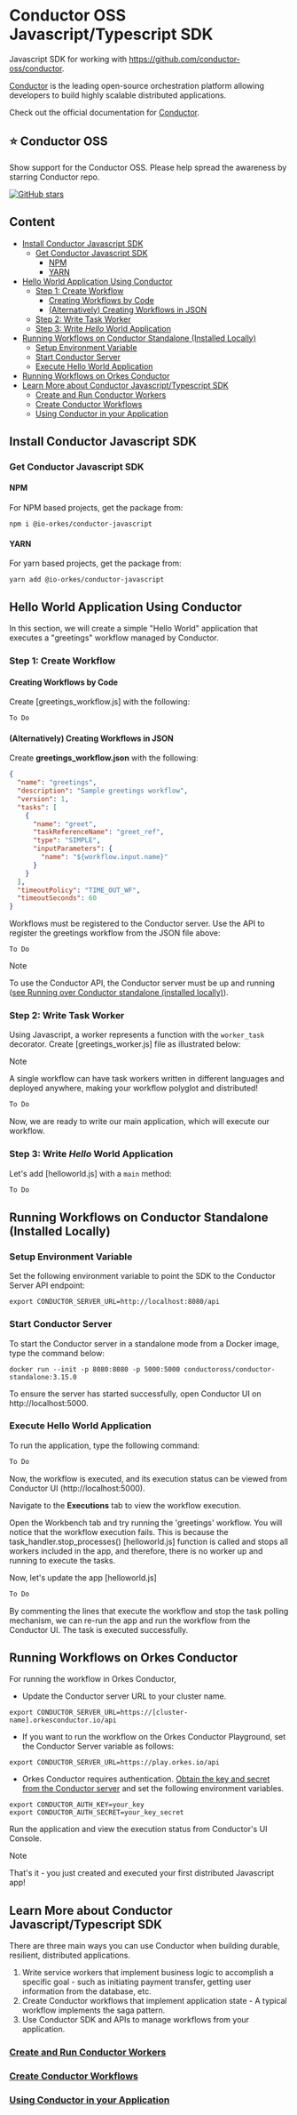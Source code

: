 # Conductor OSS Javascript/Typescript SDK

Javascript SDK for working with https://github.com/conductor-oss/conductor.

[Conductor](https://www.conductor-oss.org/) is the leading open-source orchestration platform allowing developers to build highly scalable distributed applications.

Check out the official documentation for [Conductor](https://orkes.io/content).

## ⭐ Conductor OSS

Show support for the Conductor OSS.  Please help spread the awareness by starring Conductor repo.

[![GitHub stars](https://img.shields.io/github/stars/conductor-oss/conductor.svg?style=social&label=Star&maxAge=)](https://GitHub.com/conductor-oss/conductor/)


## Content

<!-- START doctoc generated TOC please keep comment here to allow auto update -->
<!-- DON'T EDIT THIS SECTION, INSTEAD RE-RUN doctoc TO UPDATE -->

- [Install Conductor Javascript SDK](#install-conductor-javascript-sdk)
  - [Get Conductor Javascript SDK](#get-conductor-javascript-sdk)
    - [NPM](#npm)
    - [YARN](#yarn)
- [Hello World Application Using Conductor](#hello-world-application-using-conductor)
  - [Step 1: Create Workflow](#step-1-create-workflow)
    - [Creating Workflows by Code](#creating-workflows-by-code)
    - [(Alternatively) Creating Workflows in JSON](#alternatively-creating-workflows-in-json)
  - [Step 2: Write Task Worker](#step-2-write-task-worker)
  - [Step 3: Write *Hello* World Application](#step-3-write-hello-world-application)
- [Running Workflows on Conductor Standalone (Installed Locally)](#running-workflows-on-conductor-standalone-installed-locally)
  - [Setup Environment Variable](#setup-environment-variable)
  - [Start Conductor Server](#start-conductor-server)
  - [Execute Hello World Application](#execute-hello-world-application)
- [Running Workflows on Orkes Conductor](#running-workflows-on-orkes-conductor)
- [Learn More about Conductor Javascript/Typescript SDK](#learn-more-about-conductor-javascripttypescript-sdk)
  - [Create and Run Conductor Workers](#create-and-run-conductor-workers)
  - [Create Conductor Workflows](#create-conductor-workflows)
  - [Using Conductor in your Application](#using-conductor-in-your-application)

<!-- END doctoc generated TOC please keep comment here to allow auto update -->

   
## Install Conductor Javascript SDK

### Get Conductor Javascript SDK

#### NPM

For NPM based projects, get the package from:

```shell
npm i @io-orkes/conductor-javascript
```

#### YARN

For yarn based projects, get the package from:

```shell
yarn add @io-orkes/conductor-javascript
```

## Hello World Application Using Conductor

In this section, we will create a simple "Hello World" application that executes a "greetings" workflow managed by Conductor.

### Step 1: Create Workflow

#### Creating Workflows by Code

Create [greetings_workflow.js] with the following:

```javascript
To Do
```

#### (Alternatively) Creating Workflows in JSON

Create **greetings_workflow.json** with the following:

```json
{
  "name": "greetings",
  "description": "Sample greetings workflow",
  "version": 1,
  "tasks": [
    {
      "name": "greet",
      "taskReferenceName": "greet_ref",
      "type": "SIMPLE",
      "inputParameters": {
        "name": "${workflow.input.name}"
      }
    }
  ],
  "timeoutPolicy": "TIME_OUT_WF",
  "timeoutSeconds": 60
}
```

Workflows must be registered to the Conductor server. Use the API to register the greetings workflow from the JSON file above:

```shell
To Do
```

> [!note]
> To use the Conductor API, the Conductor server must be up and running ([see Running over Conductor standalone (installed locally)](#running-over-conductor-standalone-installed-locally)).

### Step 2: Write Task Worker

Using Javascript, a worker represents a function with the `worker_task` decorator. Create [greetings_worker.js] file as illustrated below:

>[!note]
> A single workflow can have task workers written in different languages and deployed anywhere, making your workflow polyglot and distributed!

```javascript
To Do
```

Now, we are ready to write our main application, which will execute our workflow.

### Step 3: Write *Hello* World Application

Let's add [helloworld.js] with a `main` method:

```javascript
To Do
```

## Running Workflows on Conductor Standalone (Installed Locally)

### Setup Environment Variable

Set the following environment variable to point the SDK to the Conductor Server API endpoint:

```shell
export CONDUCTOR_SERVER_URL=http://localhost:8080/api
```

### Start Conductor Server

To start the Conductor server in a standalone mode from a Docker image, type the command below:

```shell
docker run --init -p 8080:8080 -p 5000:5000 conductoross/conductor-standalone:3.15.0
```

To ensure the server has started successfully, open Conductor UI on http://localhost:5000.

### Execute Hello World Application

To run the application, type the following command:

```javascript
To Do
```

Now, the workflow is executed, and its execution status can be viewed from Conductor UI (http://localhost:5000).

Navigate to the **Executions** tab to view the workflow execution.

Open the Workbench tab and try running the 'greetings' workflow. You will notice that the workflow execution fails. This is because the task_handler.stop_processes() [helloworld.js] function is called and stops all workers included in the app, and therefore, there is no worker up and running to execute the tasks.

Now, let's update the app [helloworld.js]

```javascript
To Do
```

By commenting the lines that execute the workflow and stop the task polling mechanism, we can re-run the app and run the workflow from the Conductor UI. The task is executed successfully.

## Running Workflows on Orkes Conductor

For running the workflow in Orkes Conductor,

- Update the Conductor server URL to your cluster name.

```shell
export CONDUCTOR_SERVER_URL=https://[cluster-name].orkesconductor.io/api
```

- If you want to run the workflow on the Orkes Conductor Playground, set the Conductor Server variable as follows:

```shell
export CONDUCTOR_SERVER_URL=https://play.orkes.io/api
```

- Orkes Conductor requires authentication. [Obtain the key and secret from the Conductor server](https://orkes.io/content/how-to-videos/access-key-and-secret) and set the following environment variables.

```shell
export CONDUCTOR_AUTH_KEY=your_key
export CONDUCTOR_AUTH_SECRET=your_key_secret
```

Run the application and view the execution status from Conductor's UI Console.

>[!note]
> That's it - you just created and executed your first distributed Javascript app!

## Learn More about Conductor Javascript/Typescript SDK

There are three main ways you can use Conductor when building durable, resilient, distributed applications.

1. Write service workers that implement business logic to accomplish a specific goal - such as initiating payment transfer, getting user information from the database, etc.
2. Create Conductor workflows that implement application state - A typical workflow implements the saga pattern.
3. Use Conductor SDK and APIs to manage workflows from your application.

### [Create and Run Conductor Workers](workers_sdk.md)

### [Create Conductor Workflows](workflow_sdk.md)

### [Using Conductor in your Application](conductor_apps.md)